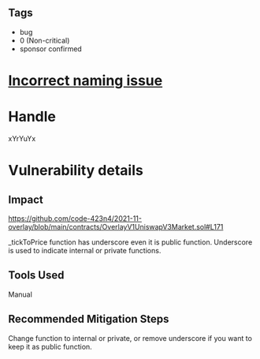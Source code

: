 ## Tags

- bug
- 0 (Non-critical)
- sponsor confirmed

# [Incorrect naming issue](https://github.com/code-423n4/2021-11-overlay-findings/issues/26) 

# Handle

xYrYuYx


# Vulnerability details

## Impact
https://github.com/code-423n4/2021-11-overlay/blob/main/contracts/OverlayV1UniswapV3Market.sol#L171

_tickToPrice function has underscore even it is public function.
Underscore is used to indicate internal or private functions.


## Tools Used
Manual

## Recommended Mitigation Steps
Change function to internal or private, or remove underscore if you want to keep it as public function.

